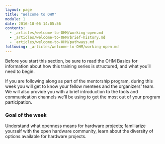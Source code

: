 ```yaml
---
layout: page
title: "Welcome to OHM"
module: 1
date: 2016-10-06 14:05:56
contents:
  - _articles/welcome-to-OHM/working-open.md
  - _articles/welcome-to-OHM/brief-history.md
  - _articles/welcome-to-OHM/pathways.md
following: _articles/welcome-to-OHM/working-open.md
---
```


Before you start this section, be sure to read the OHM Basics for information about how this training series is structured, and what you’ll need to begin.

If you are following along as part of the mentorship program, during this week you will get to know your fellow mentees and the organizers' team. We will also provide you with a brief introduction to the tools and communication channels we’ll be using to get the most out of your program participation.

### Goal of the week

Understand what openness means for hardware projects; familiarize yourself with the open hardware community, learn about the diversity of options available for hardware projects.

<!--### Assignments (to insert in each submodule)
- Complete OHM checklist available in the GOSH forum
- Read through our list of open hardware projects and pick aspects of projects you like to discuss them in the next cohort meeting
- Mentor meeting:
  - Discuss your expectations and identify key elements of what you want to learn.
  - Which topics will you project benefit of the most?-->
